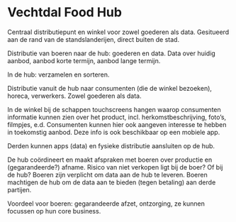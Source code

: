 # Vechtdal Food Hub

Centraal distributiepunt en winkel voor zowel goederen als data. Gesitueerd aan de rand van de standslanderijen, direct buiten de stad.

Distributie van boeren naar de hub: goederen en data. Data over huidig aanbod, aanbod korte termijn, aanbod lange termijn.

In de hub: verzamelen en sorteren.

Distributie vanuit de hub naar consumenten (die de winkel bezoeken), horeca, verwerkers. Zowel goederen als data.

In de winkel bij de schappen touchscreens hangen waarop consumenten informatie kunnen zien over het product, incl. herkomstbeschrijving, foto’s, filmpjes, e.d. Consumenten kunnen hier ook aangeven interesse te hebben in toekomstig aanbod. Deze info is ook beschikbaar op een mobiele app.

Derden kunnen apps (data) en fysieke distributie aansluiten op de hub.

De hub coördineert en maakt afspraken met boeren over productie en (gegarandeerde?) afname. Risico van niet verkopen ligt bij de boer? Of bij de hub? Boeren zijn verplicht om data aan de hub te leveren. Boeren machtigen de hub om de data aan te bieden (tegen betaling) aan derde partijen.

Voordeel voor boeren: gegarandeerde afzet, ontzorging, ze kunnen focussen op hun core business.

